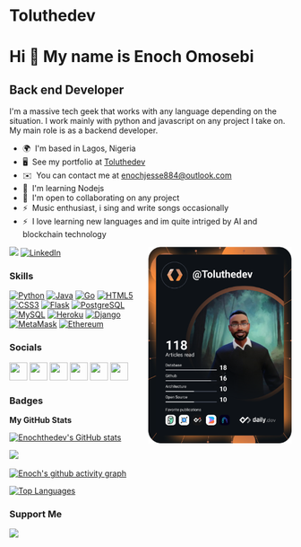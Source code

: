 # Toluthedev
Hi 👋 My name is Enoch Omosebi
==============================

Back end Developer
------------------



I'm a massive tech geek that works with any language depending on the situation. I work mainly with python and javascript on any project I take on. My main role is as a backend developer.

* 🌍  I'm based in Lagos, Nigeria
* 🖥️  See my portfolio at [Toluthedev](https://www.toluthedev.tech/)
* ✉️  You can contact me at [enochjesse884@outlook.com](mailto:enochjesse884@outlook.com)
* 🧠  I'm learning Nodejs
* 🤝  I'm open to collaborating on any project
* ⚡  Music enthusiast, i sing and write songs occasionally
* ⚡  I love learning new languages and im quite intriged by AI and blockchain technology


<div align="left">
  <a href="https://www.twitter.com/itsdefwave" target="_blank" rel="noreferrer"><img
   src="https://img.shields.io/twitter/follow/itsdefwave?logo=twitter&style=for-the-badge&color=0891b2&labelColor=000000"
   /></a>
  <a href="https://www.linkedin.com/in/enoch-omosebi-b68687224/">
    <img
      src="https://img.shields.io/static/v1?logo=linkedin&style=flat-square&color=0072b1&label=LinkedIn&message=%E2%98%86"
      alt="LinkedIn"
    />
  </a>

  <a href="https://app.daily.dev/Toluthedev" target="_blank">
    <img
      width="256"
      alt="Enoch's Dev Card"
      align="right"
      src="https://github.com/Enochthedev/Enochthedev/blob/main/devcard.svg"
    />
  </a>
</div>


### Skills
<div>
<p align="left">
<a href="https://www.python.org/" target="_blank" rel="noreferrer"><img src="https://raw.githubusercontent.com/danielcranney/readme-generator/main/public/icons/skills/python-colored.svg" width="36" height="36" alt="Python" /></a>
<a href="https://www.oracle.com/java/" target="_blank" rel="noreferrer"><img src="https://raw.githubusercontent.com/danielcranney/readme-generator/main/public/icons/skills/java-colored.svg" width="36" height="36" alt="Java" /></a>
<a href="https://go.dev/doc/" target="_blank" rel="noreferrer"><img src="https://raw.githubusercontent.com/danielcranney/readme-generator/main/public/icons/skills/go-colored.svg" width="36" height="36" alt="Go" /></a>
<a href="https://developer.mozilla.org/en-US/docs/Glossary/HTML5" target="_blank" rel="noreferrer"><img src="https://raw.githubusercontent.com/danielcranney/readme-generator/main/public/icons/skills/html5-colored.svg" width="36" height="36" alt="HTML5" /></a>
<a href="https://www.w3.org/TR/CSS/#css" target="_blank" rel="noreferrer"><img src="https://raw.githubusercontent.com/danielcranney/readme-generator/main/public/icons/skills/css3-colored.svg" width="36" height="36" alt="CSS3" /></a>
<a href="https://flask.palletsprojects.com/en/2.0.x/" target="_blank" rel="noreferrer"><img src="https://raw.githubusercontent.com/danielcranney/readme-generator/main/public/icons/skills/flask-colored.svg" width="36" height="36" alt="Flask" /></a>
<a href="https://www.postgresql.org/" target="_blank" rel="noreferrer"><img src="https://raw.githubusercontent.com/danielcranney/readme-generator/main/public/icons/skills/postgresql-colored.svg" width="36" height="36" alt="PostgreSQL" /></a>
<a href="https://www.mysql.com/" target="_blank" rel="noreferrer"><img src="https://raw.githubusercontent.com/danielcranney/readme-generator/main/public/icons/skills/mysql-colored.svg" width="36" height="36" alt="MySQL" /></a>
<a href="https://www.heroku.com/" target="_blank" rel="noreferrer"><img src="https://raw.githubusercontent.com/danielcranney/readme-generator/main/public/icons/skills/heroku-colored.svg" width="36" height="36" alt="Heroku" /></a>
<a href="https://www.djangoproject.com/" target="_blank" rel="noreferrer"><img src="https://raw.githubusercontent.com/danielcranney/readme-generator/main/public/icons/skills/django-colored.svg" width="36" height="36" alt="Django" /></a>
<a href="https://metamask.io/" target="_blank" rel="noreferrer"><img src="https://raw.githubusercontent.com/danielcranney/readme-generator/main/public/icons/skills/metamask-colored.svg" width="36" height="36" alt="MetaMask" /></a>
<a href="https://ethereum.org/en/" target="_blank" rel="noreferrer"><img src="https://raw.githubusercontent.com/danielcranney/readme-generator/main/public/icons/skills/ethereum-colored.svg" width="36" height="36" alt="Ethereum" /></a>
</p>




### Socials

<p align="left"> <a href="https://discord.com/users/Wave#1631" target="_blank" rel="noreferrer"><img src="https://raw.githubusercontent.com/danielcranney/readme-generator/main/public/icons/socials/discord.svg" width="32" height="32" /></a> <a href="https://www.github.com/Enochthedev" target="_blank" rel="noreferrer"><img src="https://raw.githubusercontent.com/danielcranney/readme-generator/main/public/icons/socials/github.svg" width="32" height="32" /></a> <a href="https://Toluthedev.hashnode.dev" target="_blank" rel="noreferrer"><img src="https://raw.githubusercontent.com/danielcranney/readme-generator/main/public/icons/socials/hashnode.svg" width="32" height="32" /></a> <a href="https://www.linkedin.com/in/enoch-omosebi-b68687224/" target="_blank" rel="noreferrer"><img src="https://raw.githubusercontent.com/danielcranney/readme-generator/main/public/icons/socials/linkedin.svg" width="32" height="32" /></a> <a href="https://www.stackoverflow.com/users/17398424/tolu-the-dev" target="_blank" rel="noreferrer"><img src="https://raw.githubusercontent.com/danielcranney/readme-generator/main/public/icons/socials/stackoverflow.svg" width="32" height="32" /></a> <a href="https://twitter.com/itsdefWave" target="_blank" rel="noreferrer"><img src="https://raw.githubusercontent.com/danielcranney/readme-generator/main/public/icons/socials/twitter.svg" width="32" height="32" /></a></p>
</div>

### Badges

<b>My GitHub Stats</b>

<a href="http://www.github.com/Enochthedev"><img src="https://github-readme-stats.vercel.app/api?username=Enochthedev&show_icons=true&hide=&count_private=true&title_color=0891b2&text_color=ffffff&icon_color=0891b2&bg_color=000000&hide_border=true&show_icons=true" alt="Enochthedev's GitHub stats" /></a>

<a href="http://www.github.com/Enochthedev"><img src="https://github-readme-streak-stats.herokuapp.com/?user=Enochthedev&stroke=ffffff&background=000000&ring=0891b2&fire=0891b2&currStreakNum=ffffff&currStreakLabel=0891b2&sideNums=ffffff&sideLabels=ffffff&dates=ffffff&hide_border=true" /></a>



<a href="https://github.com/Enochthedev">[![Enoch's github activity graph](https://github-readme-activity-graph.cyclic.app/graph?username=Enochthedev&theme=react-dark)](https://github.com/Enochthedev)</a>

<a href="https://github.com/Enochthedev" align="left"><img src="https://github-readme-stats.vercel.app/api/top-langs/?username=Enochthedev&langs_count=10&title_color=0891b2&text_color=ffffff&icon_color=0891b2&bg_color=000000&hide_border=true&locale=en&custom_title=Top%20%Languages" alt="Top Languages" /></a>

### Support Me

<a href="https://www.buymeacoffee.com/toluthedev"><img src="https://cdn.buymeacoffee.com/buttons/v2/default-yellow.png" width="200" /></a>
